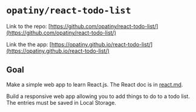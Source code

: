 # `opatiny/react-todo-list`

Link to the repo: [https://github.com/opatiny/react-todo-list/](https://github.com/opatiny/react-todo-list/)

Link the the app: [https://opatiny.github.io/react-todo-list/](https://opatiny.github.io/react-todo-list/)

## Goal

Make a simple web app to learn React.js. The React doc is in [react.md](../[variousIT/react.md]).

Build a responsive web app allowing you to add things to do to a todo list. The entries must be saved in Local Storage.
